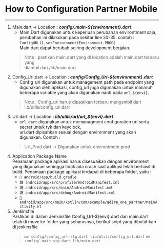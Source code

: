 # How to Configuration Partner Mobile
--------------------------------------

1. Main.dart -> Location : ***config/.main-${environment}.dart***  
   - Main.Dart digunakan untuk keperluan perubahan environtment saja,
   perubahan ini dilakukan pada sekitar line 30-35. contoh :  
   ``` ConfigURL().setEnvironment(Environment.PROD) ```  
   Main.dart dapat berubah seiring development berjalan.  
   > Note : pastikan main.dart yang di location adalah main.dart terbaru yang  
   diambil dari /lib/main.dart
2. Config_Url.dart -> Location : ***config/Config_Url-${environment}.dart***  
   - Config_url digunakan untuk management path pada endpoint yang digunakan oleh aplikasi,
   config_url juga digunakan untuk manaruh beberapa variable yang akan digunakan nanti pada
   `url_${envi}`.  
   > Note : Config_url harus dipastikan terbaru mengambil dari lib/utils/config_url.dart
3. Url.dart -> Location : ***lib/utils/url/url_${envi}.dart***  
   - `url.dart` digunakan untuk memanagment configuration url serta secret untuk tyk dan keyclock,  
   url.dart dipisahkan sesuai dengan environment yang akan digunakan. Contoh :  
   > Url_Prod.dart -> Digunakan untuk environtment prod
4. Application Package Name  
   Penamaan package aplikasi harus disesuaikan dengan environment yang digunakan sehingga 
   tidak ada crash saat aplikasi telah berhasil di build. Penamaan package aplikasi terdapat
   di beberapa folder, yaitu :  
   - ` android/app/build.gradle`  
   - `謹 android/app/src/profile/AndroidManifest.xml`  
   - `謹 android/app/src/main/AndroidManifest.xml`  
   - `謹 android/app/src/debug/AndroidManifest.xml`  
   - ` android/app/src/main/kotlin/com/example/adira_one_partner/MainActivity.kt`
5. Jenkinsfile  
   Pastikan di dalam Jenkinsfile Config_Url-${envi}.dart dan main.dart telah di 
   move ke folder yang seharusnya, berikut scipt yang dibutuhkan di jenkinsfile  
   > `mv config/config_url-stg.dart lib/utils/config_url.dart`
   > `mv config/.main-stg.dart lib/main.dart`